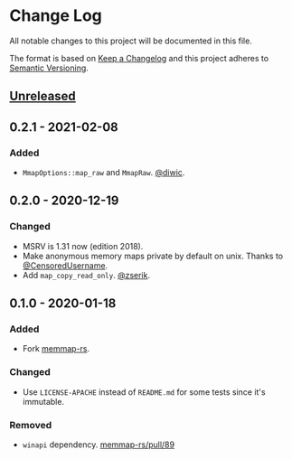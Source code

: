 # Change Log
All notable changes to this project will be documented in this file.

The format is based on [Keep a Changelog](http://keepachangelog.com/)
and this project adheres to [Semantic Versioning](http://semver.org/).

## [Unreleased]

## 0.2.1 - 2021-02-08
### Added
- `MmapOptions::map_raw` and `MmapRaw`. [@diwic](https://github.com/diwic).

## 0.2.0 - 2020-12-19
### Changed
- MSRV is 1.31 now (edition 2018).
- Make anonymous memory maps private by default on unix. Thanks to [@CensoredUsername](https://github.com/CensoredUsername).
- Add `map_copy_read_only`. [@zserik](https://github.com/zserik).

## 0.1.0 - 2020-01-18
### Added
- Fork [memmap-rs](https://github.com/danburkert/memmap-rs).

### Changed
- Use `LICENSE-APACHE` instead of `README.md` for some tests since it's immutable.

### Removed
- `winapi` dependency. [memmap-rs/pull/89](https://github.com/danburkert/memmap-rs/pull/89)

[Unreleased]: https://github.com/RazrFalcon/memmap2-rs/compare/v0.2.1...HEAD
[0.2.1]: https://github.com/RazrFalcon/memmap2-rs/compare/v0.2.0...v0.2.1
[0.2.0]: https://github.com/RazrFalcon/memmap2-rs/compare/v0.1.0...v0.2.0

